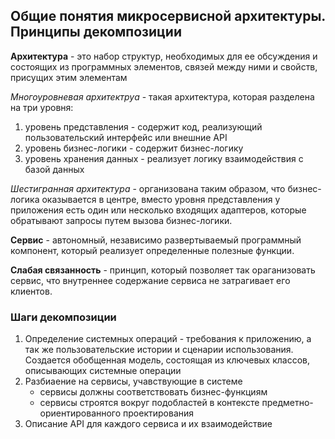 ## Общие понятия микросервисной архитектуры. Принципы декомпозиции

**Архитектура** - это набор структур, необходимых для ее обсуждения и состоящих из программных элементов, связей между ними и свойств, присущих этим элементам 

*Многоуровневая архитектруа* - такая архитектура, которая разделена на три уровня: 
1. уровень представления - содержит код, реализующий пользовательский интерфейс или внешние API
2. уровень бизнес-логики - содержит бизнес-логику
3. уровень хранения данных - реализует логику взаимодействия с базой данных

*Шестигранная архитектура* - организована таким образом, что бизнес-логика оказывается в центре, вместо уровня представления
у приложения есть один или несколько входящих адаптеров, которые обратывают запросы путем вызова бизнес-логики.

**Сервис** - автономный, независимо развертываемый программный компонент, который реализует определенные полезные функции.

**Слабая связанность** - принцип, который позволяет так ораганизовать сервис, что внутреннее содержание сервиса не затрагивает его клиентов.

### Шаги декомпозиции
1. Определение системных операций - требования к приложению, а так же пользовательские истории и сценарии использования.
  Создается обобщенная модель, состоящая из ключевых классов, описывающих системные операции
2. Разбиаение на сервисы, учавствующие в системе
   - сервисы должны соответствовать бизнес-функциям
   - сервисы строятся вокруг подобластей в контексте предметно-ориентированного проектирования
3. Описание API для каждого сервиса и их взаимодействие

